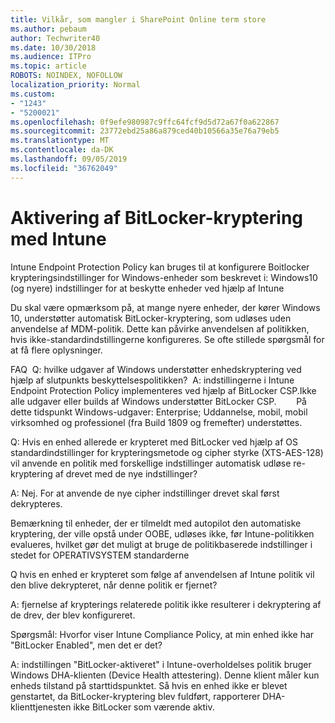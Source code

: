 ```yaml
---
title: Vilkår, som mangler i SharePoint Online term store
ms.author: pebaum
author: Techwriter40
ms.date: 10/30/2018
ms.audience: ITPro
ms.topic: article
ROBOTS: NOINDEX, NOFOLLOW
localization_priority: Normal
ms.custom:
- "1243"
- "5200021"
ms.openlocfilehash: 0f9efe980987c9ffc64fcf9d5d72a67f0a622867
ms.sourcegitcommit: 23772ebd25a86a879ced40b10566a35e76a79eb5
ms.translationtype: MT
ms.contentlocale: da-DK
ms.lasthandoff: 09/05/2019
ms.locfileid: "36762049"
---
```

# <a name="enabling-bitlocker-encryption-with-intune"></a>Aktivering af BitLocker-kryptering med Intune

Intune Endpoint Protection Policy kan bruges til at konfigurere Boitlocker krypteringsindstillinger for Windows-enheder som beskrevet i: Windows10 (og nyere) indstillinger for at beskytte enheder ved hjælp af Intune

Du skal være opmærksom på, at mange nyere enheder, der kører Windows 10, understøtter automatisk BitLocker-kryptering, som udløses uden anvendelse af MDM-politik. Dette kan påvirke anvendelsen af politikken, hvis ikke-standardindstillingerne konfigureres. Se ofte stillede spørgsmål for at få flere oplysninger.


FAQ  Q: hvilke udgaver af Windows understøtter enhedskryptering ved hjælp af slutpunkts beskyttelsespolitikken?
 A: indstillingerne i Intune Endpoint Protection Policy implementeres ved hjælp af BitLocker CSP.Ikke alle udgaver eller builds af Windows understøtter BitLocker CSP. 
      På dette tidspunkt Windows-udgaver: Enterprise; Uddannelse, mobil, mobil virksomhed og professionel (fra Build 1809 og fremefter) understøttes.




Q: Hvis en enhed allerede er krypteret med BitLocker ved hjælp af OS standardindstillinger for krypteringsmetode og cipher styrke (XTS-AES-128) vil anvende en politik med forskellige indstillinger automatisk udløse re-kryptering af drevet med de nye indstillinger?

A: Nej. For at anvende de nye cipher indstillinger drevet skal først dekrypteres.

Bemærkning til enheder, der er tilmeldt med autopilot den automatiske kryptering, der ville opstå under OOBE, udløses ikke, før Intune-politikken evalueres, hvilket gør det muligt at bruge de politikbaserede indstillinger i stedet for OPERATIVSYSTEM standarderne




Q hvis en enhed er krypteret som følge af anvendelsen af Intune politik vil den blive dekrypteret, når denne politik er fjernet?

A: fjernelse af krypterings relaterede politik ikke resulterer i dekryptering af de drev, der blev konfigureret.




Spørgsmål: Hvorfor viser Intune Compliance Policy, at min enhed ikke har "BitLocker Enabled", men det er det?

A: indstillingen "BitLocker-aktiveret" i Intune-overholdelses politik bruger Windows DHA-klienten (Device Health attestering). Denne klient måler kun enheds tilstand på starttidspunktet. Så hvis en enhed ikke er blevet genstartet, da BitLocker-kryptering blev fuldført, rapporterer DHA-klienttjenesten ikke BitLocker som værende aktiv.